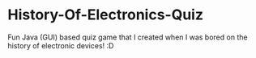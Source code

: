 # History-Of-Electronics-Quiz

Fun Java (GUI) based quiz game that I created when I was bored on the history of electronic devices! :D
